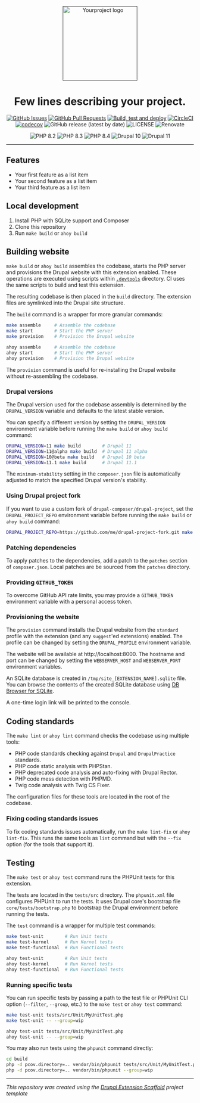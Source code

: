<div align="center">
  <a href="" rel="noopener">
  <img width=200px height=200px src="logo.png" alt="Yourproject logo"></a>
</div>

<h1 align="center">Few lines describing your project.</h1>

<div align="center">

[![GitHub Issues](https://img.shields.io/github/issues/YourNamespace/your_extension.svg)](https://github.com/YourNamespace/your_extension/issues)
[![GitHub Pull Requests](https://img.shields.io/github/issues-pr/YourNamespace/your_extension.svg)](https://github.com/YourNamespace/your_extension/pulls)
[![Build, test and deploy](https://github.com/YourNamespace/your_extension/actions/workflows/test.yml/badge.svg)](https://github.com/YourNamespace/your_extension/actions/workflows/test.yml)
[![CircleCI](https://circleci.com/gh/YourNamespace/your_extension.svg?style=shield)](https://circleci.com/gh/YourNamespace/your_extension)
[![codecov](https://codecov.io/gh/YourNamespace/your_extension/graph/badge.svg)](https://codecov.io/gh/YourNamespace/your_extension)
![GitHub release (latest by date)](https://img.shields.io/github/v/release/YourNamespace/your_extension)
![LICENSE](https://img.shields.io/github/license/YourNamespace/your_extension)
![Renovate](https://img.shields.io/badge/renovate-enabled-green?logo=renovatebot)

![PHP 8.2](https://img.shields.io/badge/PHP-8.2-777BB4.svg)
![PHP 8.3](https://img.shields.io/badge/PHP-8.3-777BB4.svg)
![PHP 8.4](https://img.shields.io/badge/PHP-8.4-777BB4.svg)
![Drupal 10](https://img.shields.io/badge/Drupal-10-009CDE.svg)
![Drupal 11](https://img.shields.io/badge/Drupal-11-006AA9.svg)

</div>

---

## Features

- Your first feature as a list item
- Your second feature as a list item
- Your third feature as a list item

## Local development

1. Install PHP with SQLite support and Composer
3. Clone this repository
4. Run `make build` or `ahoy build`

## Building website

`make build` or `ahoy build` assembles the codebase, starts the PHP server
and provisions the Drupal website with this extension enabled. These operations
are executed using scripts within [`.devtools`](.devtools) directory. CI uses
the same scripts to build and test this extension.

The resulting codebase is then placed in the `build` directory. The extension
files are symlinked into the Drupal site structure.

The `build` command is a wrapper for more granular commands:
```bash
make assemble     # Assemble the codebase
make start        # Start the PHP server
make provision    # Provision the Drupal website

ahoy assemble     # Assemble the codebase
ahoy start        # Start the PHP server
ahoy provision    # Provision the Drupal website
```

The `provision` command is useful for re-installing the Drupal website without
re-assembling the codebase.

### Drupal versions

The Drupal version used for the codebase assembly is determined by the
`DRUPAL_VERSION` variable and defaults to the latest stable version.

You can specify a different version by setting the `DRUPAL_VERSION` environment
variable before running the `make build` or `ahoy build` command:

```bash
DRUPAL_VERSION=11 make build        # Drupal 11
DRUPAL_VERSION=11@alpha make build  # Drupal 11 alpha
DRUPAL_VERSION=10@beta make build   # Drupal 10 beta
DRUPAL_VERSION=11.1 make build      # Drupal 11.1
```

The `minimum-stability` setting in the `composer.json` file is
automatically adjusted to match the specified Drupal version's stability.

### Using Drupal project fork

If you want to use a custom fork of `drupal-composer/drupal-project`, set the
`DRUPAL_PROJECT_REPO` environment variable before running the `make build` or
`ahoy build` command:

```bash
DRUPAL_PROJECT_REPO=https://github.com/me/drupal-project-fork.git make build
```

### Patching dependencies

To apply patches to the dependencies, add a patch to the `patches` section of
`composer.json`. Local patches are be sourced from the `patches` directory.

### Providing `GITHUB_TOKEN`

To overcome GitHub API rate limits, you may provide a `GITHUB_TOKEN` environment
variable with a personal access token.

### Provisioning the website

The `provision` command installs the Drupal website from the `standard`
profile with the extension (and any `suggest`'ed extensions) enabled. The
profile can be changed by setting the `DRUPAL_PROFILE` environment variable.

The website will be available at http://localhost:8000. The hostname and port
can be changed by setting the `WEBSERVER_HOST` and `WEBSERVER_PORT` environment
variables.

An SQLite database is created in `/tmp/site_[EXTENSION_NAME].sqlite` file.
You can browse the contents of the created SQLite database using
[DB Browser for SQLite](https://sqlitebrowser.org/).

A one-time login link will be printed to the console.

## Coding standards

The `make lint` or `ahoy lint` command checks the codebase using multiple
tools:
- PHP code standards checking against `Drupal` and `DrupalPractice` standards.
- PHP code static analysis with PHPStan.
- PHP deprecated code analysis and auto-fixing with Drupal Rector.
- PHP code mess detection with PHPMD.
- Twig code analysis with Twig CS Fixer.

The configuration files for these tools are located in the root of the codebase.

### Fixing coding standards issues

To fix coding standards issues automatically, run the `make lint-fix` or
`ahoy lint-fix`. This runs the same tools as `lint` command but with the
`--fix` option (for the tools that support it).

## Testing

The `make test` or `ahoy test` command runs the PHPUnit tests for this extension.

The tests are located in the `tests/src` directory. The `phpunit.xml` file
configures PHPUnit to run the tests. It uses Drupal core's bootstrap file
`core/tests/bootstrap.php` to bootstrap the Drupal environment before running
the tests.

The `test` command is a wrapper for multiple test commands:
```bash
make test-unit        # Run Unit tests
make test-kernel      # Run Kernel tests
make test-functional  # Run Functional tests

ahoy test-unit        # Run Unit tests
ahoy test-kernel      # Run Kernel tests
ahoy test-functional  # Run Functional tests
```

### Running specific tests

You can run specific tests by passing a path to the test file or PHPUnit CLI
option (`--filter`, `--group`, etc.) to the `make test` or `ahoy test` command:

```bash
make test-unit tests/src/Unit/MyUnitTest.php
make test-unit -- --group=wip

ahoy test-unit tests/src/Unit/MyUnitTest.php
ahoy test-unit -- --group=wip
```

You may also run tests using the `phpunit` command directly:

```bash
cd build
php -d pcov.directory=.. vendor/bin/phpunit tests/src/Unit/MyUnitTest.php
php -d pcov.directory=.. vendor/bin/phpunit --group=wip
```

---
_This repository was created using the [Drupal Extension Scaffold](https://github.com/AlexSkrypnyk/drupal_extension_scaffold) project template_
